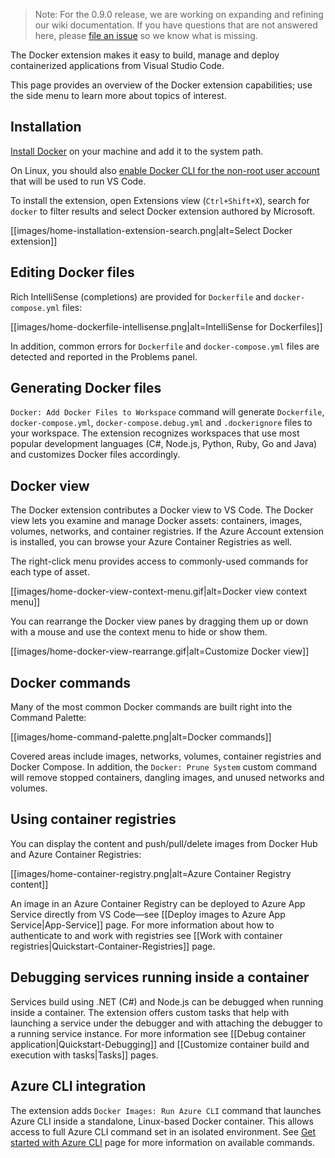 > Note: For the 0.9.0 release, we are working on expanding and refining our wiki documentation. If you have questions that are not answered here, please [file an issue](https://github.com/microsoft/vscode-docker/issues/new) so we know what is missing.

The Docker extension makes it easy to build, manage and deploy containerized applications from Visual Studio Code. 

This page provides an overview of the Docker extension capabilities; use the side menu to learn more about topics of interest.


## Installation

[Install Docker](https://docs.docker.com/install/) on your machine and add it to the system path.

On Linux, you should also [enable Docker CLI for the non-root user account](https://docs.docker.com/install/linux/linux-postinstall/#manage-docker-as-a-non-root-user) that will be used to run VS Code.

To install the extension, open Extensions view (`Ctrl+Shift+X`), search for `docker` to filter results and select Docker extension authored by Microsoft.

[[images/home-installation-extension-search.png|alt=Select Docker extension]]

## Editing Docker files

Rich IntelliSense (completions) are provided for `Dockerfile` and `docker-compose.yml` files:

[[images/home-dockerfile-intellisense.png|alt=IntelliSense for Dockerfiles]]

In addition, common errors for `Dockerfile` and `docker-compose.yml` files are detected and reported in the Problems panel.

## Generating Docker files

`Docker: Add Docker Files to Workspace` command will generate `Dockerfile`, `docker-compose.yml`, `docker-compose.debug.yml` and `.dockerignore` files to your workspace. The extension recognizes workspaces that use most popular development languages (C#, Node.js, Python, Ruby, Go and Java) and customizes Docker files accordingly.

## Docker view

The Docker extension contributes a Docker view to VS Code. The Docker view lets you examine and manage Docker assets: containers, images, volumes, networks, and container registries. If the Azure Account extension is installed, you can browse your Azure Container Registries as well.

The right-click menu provides access to commonly-used commands for each type of asset.

[[images/home-docker-view-context-menu.gif|alt=Docker view context menu]]

You can rearrange the Docker view panes by dragging them up or down with a mouse and use the context menu to hide or show them.

[[images/home-docker-view-rearrange.gif|alt=Customize Docker view]]

## Docker commands

Many of the most common Docker commands are built right into the Command Palette:

[[images/home-command-palette.png|alt=Docker commands]]

Covered areas include images, networks, volumes, container registries and Docker Compose. In addition, the `Docker: Prune System` custom command will remove stopped containers, dangling images, and unused networks and volumes.

## Using container registries

You can display the content and push/pull/delete images from Docker Hub and Azure Container Registries:

[[images/home-container-registry.png|alt=Azure Container Registry content]]

An image in an Azure Container Registry can be deployed to Azure App Service directly from VS Code&mdash;see [[Deploy images to Azure App Service|App-Service]] page. For more information about how to authenticate to and work with registries see [[Work with container registries|Quickstart-Container-Registries]] page. 

## Debugging services running inside a container

Services build using .NET (C#) and Node.js can be debugged when running inside a container. The extension offers custom tasks that help with launching a service under the debugger and with attaching the debugger to a running service instance. For more information see [[Debug container application|Quickstart-Debugging]]  and [[Customize container build and execution with tasks|Tasks]] pages.

## Azure CLI integration

The extension adds `Docker Images: Run Azure CLI` command that launches Azure CLI inside a standalone, Linux-based Docker container. This allows access to full Azure CLI command set in an isolated environment. See [Get started with Azure CLI](https://docs.microsoft.com/cli/azure/get-started-with-azure-cli?view=azure-cli-latest#sign-in) page for more information on available commands.